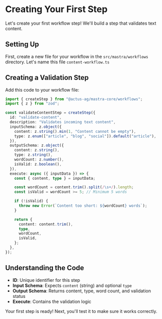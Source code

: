 # Creating Your First Step

Let's create your first workflow step! We'll build a step that validates text content.

## Setting Up

First, create a new file for your workflow in the `src/mastra/workflows` directory. Let's name this file `content-workflow.ts`

## Creating a Validation Step

Add this code to your workflow file:

```typescript
import { createStep } from "@actus-ag/mastra-core/workflows";
import { z } from "zod";

const validateContentStep = createStep({
  id: "validate-content",
  description: "Validates incoming text content",
  inputSchema: z.object({
    content: z.string().min(1, "Content cannot be empty"),
    type: z.enum(["article", "blog", "social"]).default("article"),
  }),
  outputSchema: z.object({
    content: z.string(),
    type: z.string(),
    wordCount: z.number(),
    isValid: z.boolean(),
  }),
  execute: async ({ inputData }) => {
    const { content, type } = inputData;

    const wordCount = content.trim().split(/\s+/).length;
    const isValid = wordCount >= 5; // Minimum 5 words

    if (!isValid) {
      throw new Error(`Content too short: ${wordCount} words`);
    }

    return {
      content: content.trim(),
      type,
      wordCount,
      isValid,
    };
  },
});
```

## Understanding the Code

- **ID**: Unique identifier for this step
- **Input Schema**: Expects `content` (string) and optional `type`
- **Output Schema**: Returns content, type, word count, and validation status
- **Execute**: Contains the validation logic

Your first step is ready! Next, you'll test it to make sure it works correctly.
